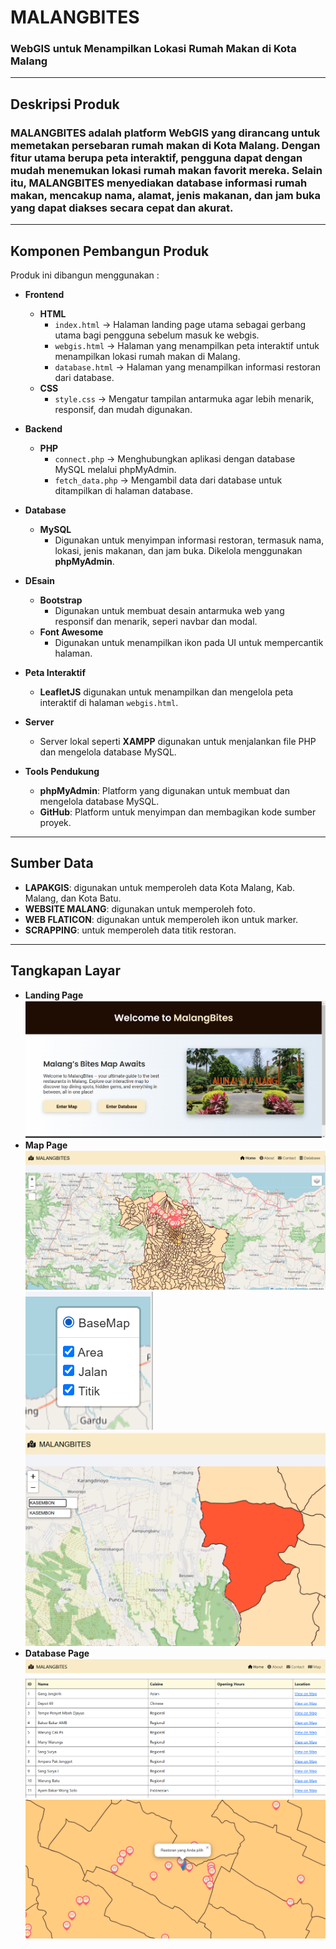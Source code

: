 # MALANGBITES
### WebGIS untuk Menampilkan Lokasi Rumah Makan di Kota Malang

---

## Deskripsi Produk
### MALANGBITES adalah platform WebGIS yang dirancang untuk memetakan persebaran rumah makan di Kota Malang. Dengan fitur utama berupa peta interaktif, pengguna dapat dengan mudah menemukan lokasi rumah makan favorit mereka. Selain itu, MALANGBITES menyediakan database informasi rumah makan, mencakup nama, alamat, jenis makanan, dan jam buka yang dapat diakses secara cepat dan akurat.

---

## Komponen Pembangun Produk
Produk ini dibangun menggunakan :

- **Frontend**  
  - **HTML**  
    - `index.html` → Halaman landing page utama sebagai gerbang utama bagi pengguna sebelum masuk ke webgis.  
    - `webgis.html` → Halaman yang menampilkan peta interaktif untuk menampilkan lokasi rumah makan di Malang.  
    - `database.html` → Halaman yang menampilkan informasi restoran dari database.  
  - **CSS**  
    - `style.css` → Mengatur tampilan antarmuka agar lebih menarik, responsif, dan mudah digunakan.

- **Backend**  
  - **PHP**  
    - `connect.php` → Menghubungkan aplikasi dengan database MySQL melalui phpMyAdmin.  
    - `fetch_data.php` → Mengambil data dari database untuk ditampilkan di halaman database.

- **Database**  
  - **MySQL**  
    - Digunakan untuk menyimpan informasi restoran, termasuk nama, lokasi, jenis makanan, dan jam buka. Dikelola menggunakan **phpMyAdmin**.

- **DEsain**  
  - **Bootstrap**  
    - Digunakan untuk membuat desain antarmuka web yang responsif dan menarik, seperi navbar dan modal.
  - **Font Awesome**
    - Digunakan untuk menampilkan ikon pada UI untuk mempercantik halaman.

- **Peta Interaktif**  
  - **LeafletJS** digunakan untuk menampilkan dan mengelola peta interaktif di halaman `webgis.html`.

- **Server**  
  - Server lokal seperti **XAMPP** digunakan untuk menjalankan file PHP dan mengelola database MySQL.

- **Tools Pendukung**  
  - **phpMyAdmin**: Platform yang digunakan untuk membuat dan mengelola database MySQL.  
  - **GitHub**: Platform untuk menyimpan dan membagikan kode sumber proyek.

---

## Sumber Data
- **LAPAKGIS**: digunakan untuk memperoleh data Kota Malang, Kab. Malang, dan Kota Batu.
- **WEBSITE MALANG**: digunakan untuk memperoleh foto.
- **WEB FLATICON**: digunakan untuk memperoleh ikon untuk marker.
- **SCRAPPING**: untuk memperoleh data titik restoran.

---

## Tangkapan Layar
- **Landing Page**
  ![Screenshot](landing_page.png)
- **Map Page**
  ![Screenshot](map_page.png)
  ![Screenshot](control_layer.png)
  ![Screenshot](search_control.png)
- **Database Page**
  ![Screenshot](database_page.png)
  ![Screenshot](location.png)
